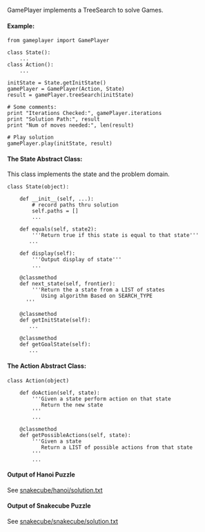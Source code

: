 GamePlayer implements a TreeSearch to solve Games.

#### Example:

    from gameplayer import GamePlayer
    
    class State():
        ...
    class Action():
        ...
    
    initState = State.getInitState()
    gamePlayer = GamePlayer(Action, State)
    result = gamePlayer.treeSearch(initState)
    
    # Some comments:
    print "Iterations Checked:", gamePlayer.iterations
    print "Solution Path:", result
    print "Num of moves needed:", len(result)
    
    # Play solution
    gamePlayer.play(initState, result)

#### The State Abstract Class:

This class implements the state and the problem domain.

    class State(object):
  
        def __init__(self, ...):
            # record paths thru solution
            self.paths = []
            ...
    
        def equals(self, state2):
            '''Return true if this state is equal to that state'''
           ...
    
        def display(self):
            '''Output display of state'''
            ...
    
        @classmethod
        def next_state(self, frontier):
            '''Return the a state from a LIST of states
               Using algorithm Based on SEARCH_TYPE
          '''
    
        @classmethod
        def getInitState(self):
           ...
    
        @classmethod
        def getGoalState(self):
           ...

#### The Action Abstract Class:

    class Action(object)
  
        def doAction(self, state):
            '''Given a state perform action on that state
               Return the new state
            '''
            ...
    
        @classmethod
        def getPossibleActions(self, state):
            '''Given a state
               Return a LIST of possible actions from that state
            '''
            ...
  
#### Output of Hanoi Puzzle

See [snakecube/hanoi/solution.txt](https://github.com/dlink/snakecube/blob/master/hanoi/solution.txt)

#### Output of Snakecube Puzzle

See [snakecube/snakecube/solution.txt](https://github.com/dlink/snakecube/blob/master/snakecube/solution.txt)
